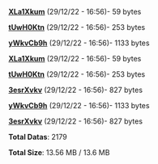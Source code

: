 [**XLa1Xkum**](/data/XLa1Xkum.txt) (29/12/22 - 16:56)- 59 bytes

[**tUwH0Ktn**](/data/tUwH0Ktn.txt) (29/12/22 - 16:56)- 253 bytes

[**yWkvCb9h**](/data/yWkvCb9h.txt) (29/12/22 - 16:56)- 1133 bytes

[**XLa1Xkum**](/data/XLa1Xkum.txt) (29/12/22 - 16:56)- 59 bytes

[**tUwH0Ktn**](/data/tUwH0Ktn.txt) (29/12/22 - 16:56)- 253 bytes

[**3esrXvkv**](/data/3esrXvkv.txt) (29/12/22 - 16:56)- 827 bytes

[**yWkvCb9h**](/data/yWkvCb9h.txt) (29/12/22 - 16:56)- 1133 bytes

[**3esrXvkv**](/data/3esrXvkv.txt) (29/12/22 - 16:56)- 827 bytes

**Total Datas**: 2179

**Total Size**: 13.56 MB / 13.6 MB